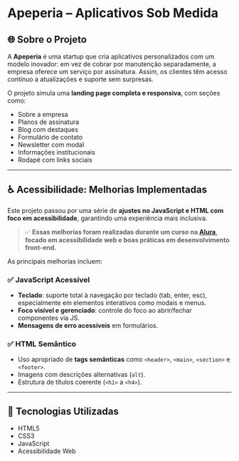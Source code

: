 # Apeperia – Aplicativos Sob Medida

## 🌐 Sobre o Projeto

A **Apeperia** é uma startup que cria aplicativos personalizados com um modelo inovador: em vez de cobrar por manutenção separadamente, a empresa oferece um serviço por assinatura. Assim, os clientes têm acesso contínuo a atualizações e suporte sem surpresas.

O projeto simula uma **landing page completa e responsiva**, com seções como:

- Sobre a empresa
- Planos de assinatura
- Blog com destaques
- Formulário de contato
- Newsletter com modal
- Informações institucionais
- Rodapé com links sociais

---

## ♿ Acessibilidade: Melhorias Implementadas

Este projeto passou por uma série de **ajustes no JavaScript e HTML com foco em acessibilidade**, garantindo uma experiência mais inclusiva.

> ✅ **Essas melhorias foram realizadas durante um curso na [Alura](https://www.alura.com.br/), focado em acessibilidade web e boas práticas em desenvolvimento front-end.**

As principais melhorias incluem:

### ✅ JavaScript Acessível

- **Teclado**: suporte total à navegação por teclado (tab, enter, esc), especialmente em elementos interativos como modais e menus.
- **Foco visível e gerenciado**: controle do foco ao abrir/fechar componentes via JS.
- **Mensagens de erro acessíveis** em formulários.

### ✅ HTML Semântico

- Uso apropriado de **tags semânticas** como `<header>`, `<main>`, `<section>` e `<footer>`.
- Imagens com descrições alternativas (`alt`).
- Estrutura de títulos coerente (`<h1>` a `<h4>`).

---

## 🚀 Tecnologias Utilizadas

- HTML5
- CSS3
- JavaScript 
- Acessibilidade Web 

